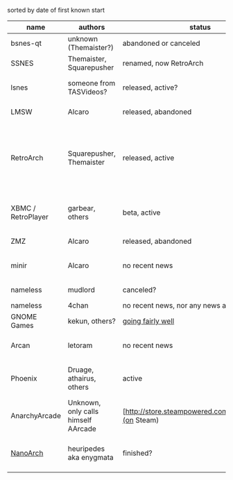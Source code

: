 sorted by date of first known start

|name         | authors                  | status                   | technology, goals
|-------------|--------------------------|--------------------------|------------------
|bsnes-qt     | unknown (Themaister?)    | abandoned or canceled    | based on bsnes v072, used libsnes
|SSNES        | Themaister, Squarepusher | renamed, now RetroArch   | used libsnes
|lsnes        | someone from TASVideos?  | released, active?        | started as libsnes, unknown if it got upgraded
|LMSW         | Alcaro                   | released, abandoned      | [plugin for a level editor](http://s373.photobucket.com/component/Download-File?file=%2Falbums%2Foo178%2Falcaroops%2Fclip0003.mp4)
|RetroArch    | Squarepusher, Themaister | released, active         | most fully featured, main driver for libretro expansions, most supported platforms, focused on HTPC-style setups
|XBMC / RetroPlayer  | garbear, others   | beta, active             | built inside a video player (but ffmpeg is a video player in libretro, so it's fair)
|ZMZ          | Alcaro                   | released, abandoned      | based on ZSNES' GUI
|minir        | Alcaro                   | no recent news           | win32/gtk3/other?, focused on WIMP setups
|nameless     | mudlord                  | canceled?                | WTL, statically linked core
|nameless     | 4chan         | no recent news, nor any news at all | unknown
|GNOME Games  | kekun, others?           | [going fairly well](https://wiki.gnome.org/Design/Playground/Games) | gtk3 only
|Arcan        | letoram                  | no recent news           | seems to be an entire window manager
|Phoenix      | Druage, athairus, others | active                   | Qt5, was previously a RetroArch launcher named Pantheon
|AnarchyArcade  | Unknown, only calls himself AArcade  | [http://store.steampowered.com/app/266430/](on Steam) | Focused on virtual reality setups
|[NanoArch](https://github.com/heuripedes/nanoarch)  | heuripedes aka enygmata  | finished?  | extremely minimalist, intended to show how libretro works

